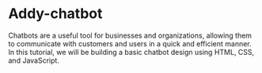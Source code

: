 # Addy-chatbot
Chatbots are a useful tool for businesses and organizations, allowing them to communicate with customers and users in a quick and efficient manner. In this tutorial, we will be building a basic chatbot design using HTML, CSS, and JavaScript.
